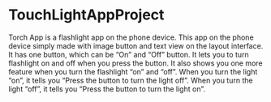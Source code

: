 # TouchLightAppProject

Torch App is a flashlight app on the phone device. This app on the phone device simply made with image button and text view on the layout interface. It has one button, which can be “On” and “Off” button.  It lets you to turn flashlight on and off when you press the button. It also shows you one more feature when you turn the flashlight “on” and “off”. When you turn the light “on”, it tells you “Press the button to turn the light off”. When you turn the light “off”, it tells you “Press the button to turn the light on”. 
